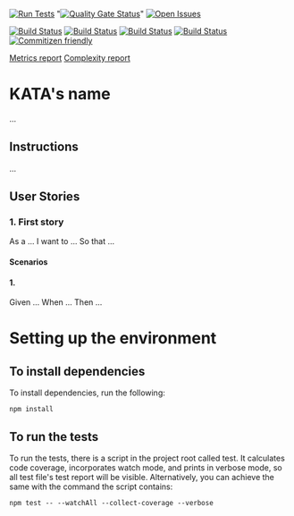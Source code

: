 [![Run Tests](https://github.com/LaszloFeher-XP/XP-Farm_Two_to_One/actions/workflows/test.yml/badge.svg)](https://github.com/LaszloFeher-XP/XP-Farm_Two_to_One/actions/workflows/test.yml/badge.svg) 
"[![Quality Gate Status](https://sonarcloud.io/api/project_badges/measure?project=LaszloFeher-XP_XP-Farm_Two_to_One&metric=alert_status)](https://sonarcloud.io/summary/new_code?id=LaszloFeher-XP_XP-Farm_Two_to_One)" 
[![Open Issues](https://img.shields.io/github/issues/LaszloFeher-XP/XP-Farm_Two_to_One/badge.svg)](https://github.com/LaszloFeher-XP/XP-Farm_Two_to_One/issues) 

[![Build Status](coverage/badge-branches.svg)](coverage/badge-branches.svg) 
[![Build Status](coverage/badge-functions.svg)](coverage/badge-functions.svg) 
[![Build Status](coverage/badge-lines.svg)](coverage/badge-lines.svg) 
[![Build Status](coverage/badge-statements.svg)](coverage/badge-statements.svg) 
[![Commitizen friendly](https://img.shields.io/badge/commitizen-friendly-brightgreen.svg)](http://commitizen.github.io/cz-cli/) 

[Metrics report](metrics.md) 
[Complexity report](complexity-report.md) 

# KATA's name 

... 

## Instructions 

... 

## User Stories 

### 1. First story 
As a ... 
I want to ... 
So that ... 

#### Scenarios 

#### 1. 
Given ... 
When ... 
Then ... 

# Setting up the environment 

## To install dependencies 

To install dependencies, run the following: 

```npm install``` 

## To run the tests 

To run the tests, there is a script in the project root called test. It calculates code coverage, incorporates watch mode, and prints in verbose mode, so all test file's test report will be visible. Alternatively, you can achieve the same with the command the script contains: 

```npm test -- --watchAll --collect-coverage --verbose```  

